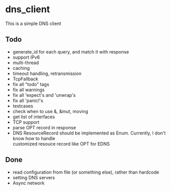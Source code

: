 # dns_client

This is a simple DNS client

## Todo
* generate_id for each query, and match it with response
* support IPv6
* multi-thread
* caching
* timeout handling, retransmission
* TcpFallback
* fix all "todo" tags
* fix all warnings
* fix all 'expect's and 'unwrap's
* fix all 'panic!'s
* testcases
* check when to use &, &mut, moving
* get list of interfaces
* TCP support
* parse OPT record in response
* DNS ResourceRecord should be implemented as Enum. Currently, I don't know how to handle  
customized resouce record like OPT for EDNS
## Done
* read configuration from file (or something else), rather than hardcode
* setting DNS servers
* Async network